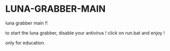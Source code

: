 # LUNA-GRABBER-MAIN
luna grabber main !!

to start the luna grabber,
disable your antivirus !
click on run.bat
and enjoy !

only for education.
